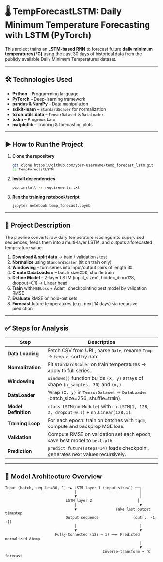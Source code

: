 # 🌡️ TempForecastLSTM: Daily Minimum Temperature Forecasting with LSTM (PyTorch)

This project trains an **LSTM-based RNN** to forecast future **daily minimum temperatures (°C)** using the past 30 days of historical data from the publicly available Daily Minimum Temperatures dataset.

---

## 🛠 Technologies Used

- **Python** – Programming language  
- **PyTorch** – Deep-learning framework  
- **pandas & NumPy** – Data manipulation  
- **scikit-learn** – `StandardScaler` for normalization  
- **torch.utils.data** – `TensorDataset` & `DataLoader`  
- **tqdm** – Progress bars  
- **matplotlib** – Training & forecasting plots  

---

## ▶️ How to Run the Project

1. **Clone the repository**  
   ```bash
   git clone https://github.com/your-username/temp_forecast_lstm.git
   cd TempForecastLSTM
2. **Install dependencies**
   ```bash
   pip install -r requirements.txt
3. **Run the training notebook/script**
   ```bash
   jupyter notebook temp_forecast.ipynb

---

## 📂 Project Description  

The pipeline converts raw daily temperature readings into supervised sequences, feeds them into a multi-layer LSTM, and outputs a forecasted temperature value.

1. **Download & split data** → train / validation / test  
2. **Normalize** using `StandardScaler` (fit on train only)  
3. **Windowing** – turn series into input/output pairs of length 30  
4. **Create DataLoaders** – batch size 256, shuffle train  
5. **Define Model** – 2-layer LSTM (input_size=1, hidden_dim=128, dropout=0.1) → Linear head  
6. **Train** with `MSELoss` + Adam, checkpointing best model by validation RMSE  
7. **Evaluate** RMSE on hold-out sets  
8. **Forecast** future temperatures (e.g., next 14 days) via recursive prediction  

---

## ✅ Steps for Analysis  

| Step               | Description                                                                     |
|--------------------|---------------------------------------------------------------------------------|
| **Data Loading**   | Fetch CSV from URL, parse `Date`, rename `Temp` → `temp_c`, sort by date.      |
| **Normalization**  | Fit `StandardScaler` on train temperatures → apply to full series.             |
| **Windowing**      | `windows()` function builds `(X, y)` arrays of shape `(n_samples, 30)` and `(n,)`. |
| **DataLoader**     | Wrap `(X, y)` in `TensorDataset` → `DataLoader` (batch_size=256, shuffle=train).|
| **Model Definition** | `class LSTM(nn.Module)` with `nn.LSTM(1, 128, 2, dropout=0.1)` + `nn.Linear(128,1)`. |
| **Training Loop**  | For each epoch: train on batches with `tqdm`, compute and backprop MSE loss.     |
| **Validation**     | Compute RMSE on validation set each epoch; save best model to `best.pth`.       |
| **Prediction**     | `predict_future(steps=14)` loads checkpoint, generates next values recursively.  |

---

## 🧠 Model Architecture Overview  

```text
Input (batch, seq_len=30, 1) ─► LSTM layer 1 (input_size=1) ──┐
                                │                             │
                                ▼                             │
                            LSTM layer 2                     │
                                │                             ▼
                                ▼                  Take last output timestep
                            Output sequence                (out[:, -1, :])
                                │                             │
                                ▼                             ▼
                       Fully-Connected (128 → 1) ──► Predicted normalized Δtemp
                                                              │
                                                              ▼
                                             Inverse-transform → °C forecast
